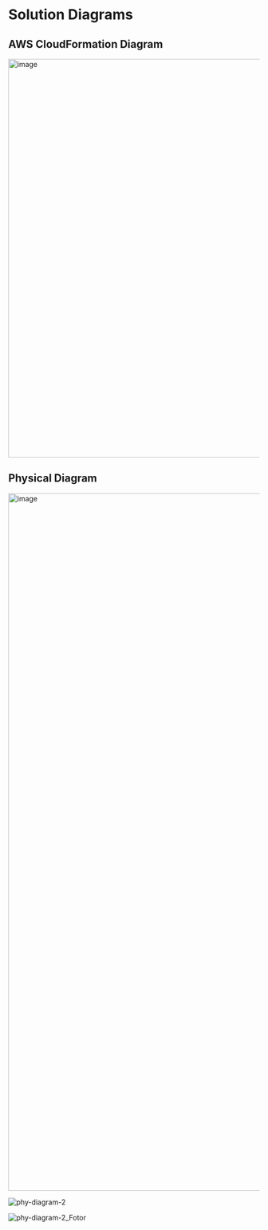 # Solution Diagrams

## AWS CloudFormation Diagram
  
<img width="800"  alt="image" src="https://github.com/astroveny/aws-bootcamp-cruddur-2023/assets/91587569/a9b32446-af2b-4147-8850-7be4b653a6a4" />
  
## Physical Diagram

<img width="1400"  alt="image" src="https://github.com/astroveny/aws-bootcamp-cruddur-2023/assets/91587569/f93eccc3-a64b-4a1a-b7ae-de16a3aa260f" />   
  
  
![phy-diagram-2](https://github.com/astroveny/aws-bootcamp-cruddur-2023/assets/91587569/859e262c-411c-4022-8ed4-48f0f3f4569f)



![phy-diagram-2_Fotor](https://github.com/astroveny/aws-bootcamp-cruddur-2023/assets/91587569/4adf3fc2-4d87-4634-8565-72fdef570204)
